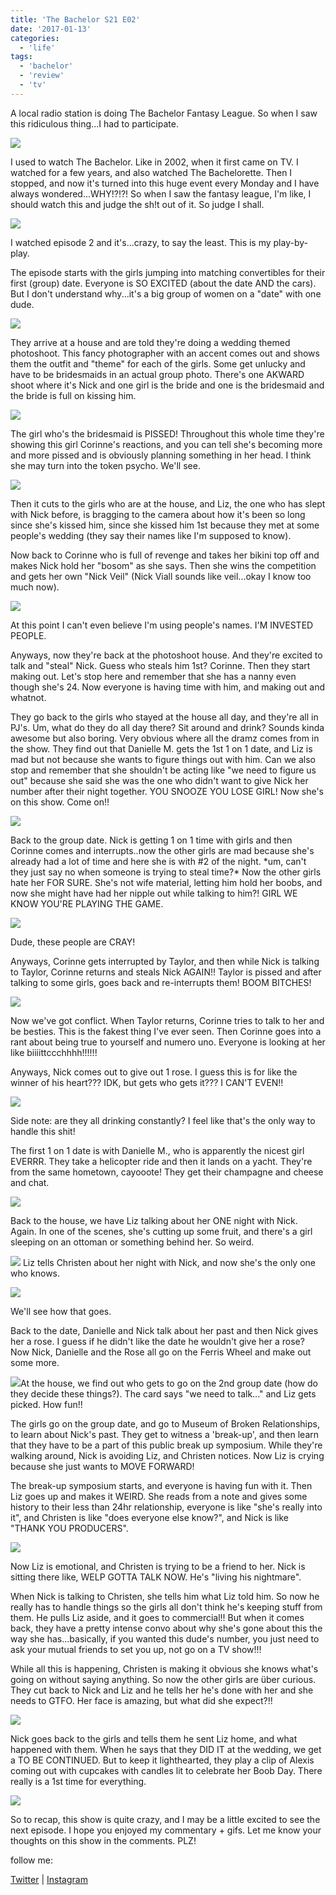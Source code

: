 ```yaml
---
title: 'The Bachelor S21 E02'
date: '2017-01-13'
categories:
  - 'life'
tags:
  - 'bachelor'
  - 'review'
  - 'tv'
---
```


A local radio station is doing The Bachelor Fantasy League. So when I saw this ridiculous thing...I had to participate.

![](images/the-bachelor-fantasy-league-580x230.jpg)

I used to watch The Bachelor. Like in 2002, when it first came on TV. I watched for a few years, and also watched The Bachelorette. Then I stopped, and now it's turned into this huge event every Monday and I have always wondered...WHY!?!?! So when I saw the fantasy league, I'm like, I should watch this and judge the sh!t out of it. So judge I shall.

![](images/giphy.gif)

I watched episode 2 and it's...crazy, to say the least. This is my play-by-play.

The episode starts with the girls jumping into matching convertibles for their first (group) date. Everyone is SO EXCITED (about the date AND the cars). But I don't understand why...it's a big group of women on a "date" with one dude.

![](images/giphy.gif)

They arrive at a house and are told they're doing a wedding themed photoshoot. This fancy photographer with an accent comes out and shows them the outfit and "theme" for each of the girls. Some get unlucky and have to be bridesmaids in an actual group photo. There's one AKWARD shoot where it's Nick and one girl is the bride and one is the bridesmaid and the bride is full on kissing him.

![](images/giphy.gif)

The girl who's the bridesmaid is PISSED! Throughout this whole time they're showing this girl Corinne's reactions, and you can tell she's becoming more and more pissed and is obviously planning something in her head. I think she may turn into the token psycho. We'll see.

![](images/giphy.gif)

Then it cuts to the girls who are at the house, and Liz, the one who has slept with Nick before, is bragging to the camera about how it's been so long since she's kissed him, since she kissed him 1st because they met at some people's wedding (they say their names like I'm supposed to know).

Now back to Corinne who is full of revenge and takes her bikini top off and makes Nick hold her "bosom" as she says. Then she wins the competition and gets her own "Nick Veil" (Nick Viall sounds like veil...okay I know too much now).

![](images/giphy.gif)

At this point I can't even believe I'm using people's names. I'M INVESTED PEOPLE.

Anyways, now they're back at the photoshoot house. And they're excited to talk and "steal" Nick. Guess who steals him 1st? Corinne. Then they start making out. Let's stop here and remember that she has a nanny even though she's 24. Now everyone is having time with him, and making out and whatnot.

They go back to the girls who stayed at the house all day, and they're all in PJ's. Um, what do they do all day there? Sit around and drink? Sounds kinda awesome but also boring. Very obvious where all the dramz comes from in the show. They find out that Danielle M. gets the 1st 1 on 1 date, and Liz is mad but not because she wants to figure things out with him. Can we also stop and remember that she shouldn't be acting like "we need to figure us out" because she said she was the one who didn't want to give Nick her number after their night together. YOU SNOOZE YOU LOSE GIRL! Now she's on this show. Come on!!

![](images/giphy.gif)

Back to the group date. Nick is getting 1 on 1 time with girls and then Corinne comes and interrupts..now the other girls are mad because she's already had a lot of time and here she is with #2 of the night. \*um, can't they just say no when someone is trying to steal time?\* Now the other girls hate her FOR SURE. She's not wife material, letting him hold her boobs, and now she might have had her nipple out while talking to him?! GIRL WE KNOW YOU'RE PLAYING THE GAME.

![](images/giphy.gif)

Dude, these people are CRAY!

Anyways, Corinne gets interrupted by Taylor, and then while Nick is talking to Taylor, Corinne returns and steals Nick AGAIN!! Taylor is pissed and after talking to some girls, goes back and re-interrupts them! BOOM BITCHES!

![](images/giphy.gif)

Now we've got conflict. When Taylor returns, Corinne tries to talk to her and be besties. This is the fakest thing I've ever seen. Then Corinne goes into a rant about being true to yourself and numero uno. Everyone is looking at her like biiiittccchhhh!!!!!!

Anyways, Nick comes out to give out 1 rose. I guess this is for like the winner of his heart??? IDK, but gets who gets it??? I CAN'T EVEN!!

![](images/giphy.gif)

Side note: are they all drinking constantly? I feel like that's the only way to handle this shit!

The first 1 on 1 date is with Danielle M., who is apparently the nicest girl EVERRR. They take a helicopter ride and then it lands on a yacht. They're from the same hometown, cayooote! They get their champagne and cheese and chat.

![](images/giphy.gif)

Back to the house, we have Liz talking about her ONE night with Nick. Again. In one of the scenes, she's cutting up some fruit, and there's a girl sleeping on an ottoman or something behind her. So weird.

![](images/20170113_091306-300x225.jpg) Liz tells Christen about her night with Nick, and now she's the only one who knows.

![](images/giphy.gif)

We'll see how that goes.

Back to the date, Danielle and Nick talk about her past and then Nick gives her a rose. I guess if he didn't like the date he wouldn't give her a rose? Now Nick, Danielle and the Rose all go on the Ferris Wheel and make out some more.

![](images/giphy.gif)At the house, we find out who gets to go on the 2nd group date (how do they decide these things?). The card says "we need to talk..." and Liz gets picked. How fun!!

The girls go on the group date, and go to Museum of Broken Relationships, to learn about Nick's past. They get to witness a 'break-up', and then learn that they have to be a part of this public break up symposium. While they're walking around, Nick is avoiding Liz, and Christen notices. Now Liz is crying because she just wants to MOVE FORWARD!

The break-up symposium starts, and everyone is having fun with it. Then Liz goes up and makes it WEIRD. She reads from a note and gives some history to their less than 24hr relationship, everyone is like "she's really into it", and Christen is like "does everyone else know?", and Nick is like "THANK YOU PRODUCERS".

![](images/giphy.gif)

Now Liz is emotional, and Christen is trying to be a friend to her. Nick is sitting there like, WELP GOTTA TALK NOW. He's "living his nightmare".

When Nick is talking to Christen, she tells him what Liz told him. So now he really has to handle things so the girls all don't think he's keeping stuff from them. He pulls Liz aside, and it goes to commercial!! But when it comes back, they have a pretty intense convo about why she's gone about this the way she has...basically, if you wanted this dude's number, you just need to ask your mutual friends to set you up, not go on a TV show!!!

While all this is happening, Christen is making it obvious she knows what's going on without saying anything. So now the other girls are über curious. They cut back to Nick and Liz and he tells her he's done with her and she needs to GTFO. Her face is amazing, but what did she expect?!!

![](images/giphy.gif)

Nick goes back to the girls and tells them he sent Liz home, and what happened with them. When he says that they DID IT at the wedding, we get a TO BE CONTINUED. But to keep it lighthearted, they play a clip of Alexis coming out with cupcakes with candles lit to celebrate her Boob Day. There really is a 1st time for everything.

![](images/giphy.gif)

So to recap, this show is quite crazy, and I may be a little excited to see the next episode. I hope you enjoyed my commentary + gifs. Let me know your thoughts on this show in the comments. PLZ!

follow me:

[Twitter](https://twitter.com/klghshaun) | [Instagram](https://www.instagram.com/klgh.js/)
